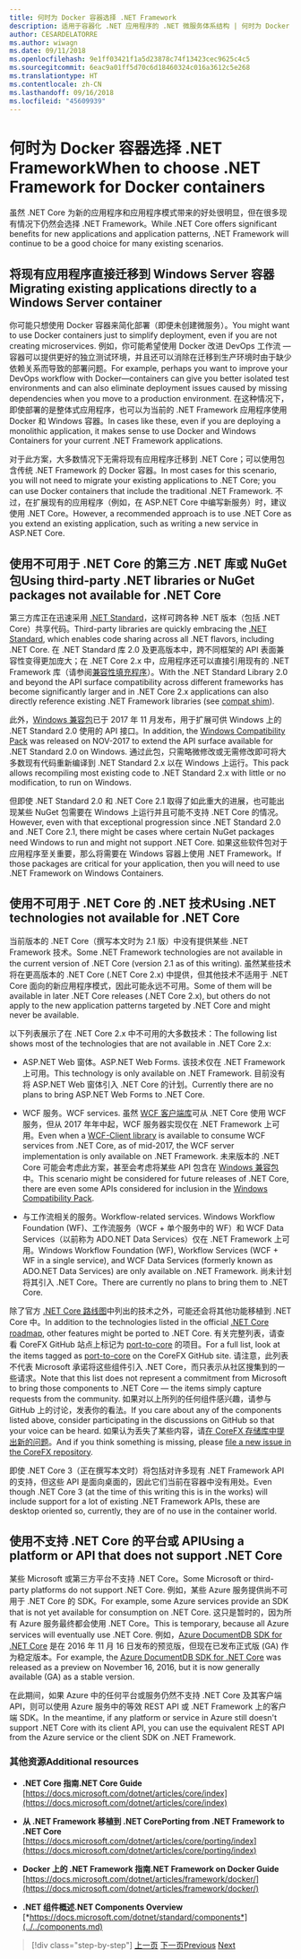 ```yaml
---
title: 何时为 Docker 容器选择 .NET Framework
description: 适用于容器化 .NET 应用程序的 .NET 微服务体系结构 | 何时为 Docker 容器选择 .NET Framework
author: CESARDELATORRE
ms.author: wiwagn
ms.date: 09/11/2018
ms.openlocfilehash: 9e1ff03421f1a5d23878c74f13423cec9625c4c5
ms.sourcegitcommit: 6eac9a01ff5d70c6d18460324c016a3612c5e268
ms.translationtype: HT
ms.contentlocale: zh-CN
ms.lasthandoff: 09/16/2018
ms.locfileid: "45609939"
---
```

# <a name="when-to-choose-net-framework-for-docker-containers"></a><span data-ttu-id="4a054-103">何时为 Docker 容器选择 .NET Framework</span><span class="sxs-lookup"><span data-stu-id="4a054-103">When to choose .NET Framework for Docker containers</span></span>

<span data-ttu-id="4a054-104">虽然 .NET Core 为新的应用程序和应用程序模式带来的好处很明显，但在很多现有情况下仍然会选择 .NET Framework。</span><span class="sxs-lookup"><span data-stu-id="4a054-104">While .NET Core offers significant benefits for new applications and application patterns, .NET Framework will continue to be a good choice for many existing scenarios.</span></span>

## <a name="migrating-existing-applications-directly-to-a-windows-server-container"></a><span data-ttu-id="4a054-105">将现有应用程序直接迁移到 Windows Server 容器</span><span class="sxs-lookup"><span data-stu-id="4a054-105">Migrating existing applications directly to a Windows Server container</span></span>

<span data-ttu-id="4a054-106">你可能只想使用 Docker 容器来简化部署（即便未创建微服务）。</span><span class="sxs-lookup"><span data-stu-id="4a054-106">You might want to use Docker containers just to simplify deployment, even if you are not creating microservices.</span></span> <span data-ttu-id="4a054-107">例如，你可能希望使用 Docker 改进 DevOps 工作流 — 容器可以提供更好的独立测试环境，并且还可以消除在迁移到生产环境时由于缺少依赖关系而导致的部署问题。</span><span class="sxs-lookup"><span data-stu-id="4a054-107">For example, perhaps you want to improve your DevOps workflow with Docker—containers can give you better isolated test environments and can also eliminate deployment issues caused by missing dependencies when you move to a production environment.</span></span> <span data-ttu-id="4a054-108">在这种情况下，即使部署的是整体式应用程序，也可以为当前的 .NET Framework 应用程序使用 Docker 和 Windows 容器。</span><span class="sxs-lookup"><span data-stu-id="4a054-108">In cases like these, even if you are deploying a monolithic application, it makes sense to use Docker and Windows Containers for your current .NET Framework applications.</span></span>

<span data-ttu-id="4a054-109">对于此方案，大多数情况下无需将现有应用程序迁移到 .NET Core；可以使用包含传统 .NET Framework 的 Docker 容器。</span><span class="sxs-lookup"><span data-stu-id="4a054-109">In most cases for this scenario, you will not need to migrate your existing applications to .NET Core; you can use Docker containers that include the traditional .NET Framework.</span></span> <span data-ttu-id="4a054-110">不过，在扩展现有的应用程序（例如，在 ASP.NET Core 中编写新服务）时，建议使用 .NET Core。</span><span class="sxs-lookup"><span data-stu-id="4a054-110">However, a recommended approach is to use .NET Core as you extend an existing application, such as writing a new service in ASP.NET Core.</span></span>

## <a name="using-third-party-net-libraries-or-nuget-packages-not-available-for-net-core"></a><span data-ttu-id="4a054-111">使用不可用于 .NET Core 的第三方 .NET 库或 NuGet 包</span><span class="sxs-lookup"><span data-stu-id="4a054-111">Using third-party .NET libraries or NuGet packages not available for .NET Core</span></span>

<span data-ttu-id="4a054-112">第三方库正在迅速采用 [.NET Standard](https://docs.microsoft.com/dotnet/articles/standard/library)，这样可跨各种 .NET 版本（包括 .NET Core）共享代码。</span><span class="sxs-lookup"><span data-stu-id="4a054-112">Third-party libraries are quickly embracing the [.NET Standard](https://docs.microsoft.com/dotnet/articles/standard/library), which enables code sharing across all .NET flavors, including .NET Core.</span></span> <span data-ttu-id="4a054-113">在 .NET Standard 库 2.0 及更高版本中，跨不同框架的 API 表面兼容性变得更加庞大；在 .NET Core 2.x 中，应用程序还可以直接引用现有的 .NET Framework 库（请参阅[兼容性填充程序](https://github.com/dotnet/standard/blob/master/docs/netstandard-20/README.md#net-framework-461-supporting-net-standard-20)）。</span><span class="sxs-lookup"><span data-stu-id="4a054-113">With the .NET Standard Library 2.0 and beyond the API surface compatibility across different frameworks has become significantly larger and in .NET Core 2.x applications can also directly reference existing .NET Framework libraries (see [compat shim](https://github.com/dotnet/standard/blob/master/docs/netstandard-20/README.md#net-framework-461-supporting-net-standard-20)).</span></span>

<span data-ttu-id="4a054-114">此外，[Windows 兼容包](https://docs.microsoft.com/dotnet/core/porting/windows-compat-pack)已于 2017 年 11 月发布，用于扩展可供 Windows 上的 .NET Standard 2.0 使用的 API 接口。</span><span class="sxs-lookup"><span data-stu-id="4a054-114">In addition, the [Windows Compatibility Pack](https://docs.microsoft.com/dotnet/core/porting/windows-compat-pack) was released on NOV-2017 to extend the API surface available for .NET Standard 2.0 on Windows.</span></span> <span data-ttu-id="4a054-115">通过此包，只需略微修改或无需修改即可将大多数现有代码重新编译到 .NET Standard 2.x 以在 Windows 上运行。</span><span class="sxs-lookup"><span data-stu-id="4a054-115">This pack allows recompiling most existing code to .NET Standard 2.x with little or no modification, to run on Windows.</span></span>

<span data-ttu-id="4a054-116">但即使 .NET Standard 2.0 和 .NET Core 2.1 取得了如此重大的进展，也可能出现某些 NuGet 包需要在 Windows 上运行并且可能不支持 .NET Core 的情况。</span><span class="sxs-lookup"><span data-stu-id="4a054-116">However, even with that exceptional progression since .NET Standard 2.0 and .NET Core 2.1, there might be cases where certain NuGet packages need Windows to run and might not support .NET Core.</span></span> <span data-ttu-id="4a054-117">如果这些软件包对于应用程序至关重要，那么将需要在 Windows 容器上使用 .NET Framework。</span><span class="sxs-lookup"><span data-stu-id="4a054-117">If those packages are critical for your application, then you will need to use .NET Framework on Windows Containers.</span></span>

## <a name="using-net-technologies-not-available-for-net-core"></a><span data-ttu-id="4a054-118">使用不可用于 .NET Core 的 .NET 技术</span><span class="sxs-lookup"><span data-stu-id="4a054-118">Using .NET technologies not available for .NET Core</span></span> 

<span data-ttu-id="4a054-119">当前版本的 .NET Core（撰写本文时为 2.1 版）中没有提供某些 .NET Framework 技术。</span><span class="sxs-lookup"><span data-stu-id="4a054-119">Some .NET Framework technologies are not available in the current version of .NET Core (version 2.1 as of this writing).</span></span> <span data-ttu-id="4a054-120">虽然某些技术将在更高版本的 .NET Core (.NET Core 2.x) 中提供，但其他技术不适用于 .NET Core 面向的新应用程序模式，因此可能永远不可用。</span><span class="sxs-lookup"><span data-stu-id="4a054-120">Some of them will be available in later .NET Core releases (.NET Core 2.x), but others do not apply to the new application patterns targeted by .NET Core and might never be available.</span></span>

<span data-ttu-id="4a054-121">以下列表展示了在 .NET Core 2.x 中不可用的大多数技术：</span><span class="sxs-lookup"><span data-stu-id="4a054-121">The following list shows most of the technologies that are not available in .NET Core 2.x:</span></span>

-   <span data-ttu-id="4a054-122">ASP.NET Web 窗体。</span><span class="sxs-lookup"><span data-stu-id="4a054-122">ASP.NET Web Forms.</span></span> <span data-ttu-id="4a054-123">该技术仅在 .NET Framework 上可用。</span><span class="sxs-lookup"><span data-stu-id="4a054-123">This technology is only available on .NET Framework.</span></span> <span data-ttu-id="4a054-124">目前没有将 ASP.NET Web 窗体引入 .NET Core 的计划。</span><span class="sxs-lookup"><span data-stu-id="4a054-124">Currently there are no plans to bring ASP.NET Web Forms to .NET Core.</span></span>

-   <span data-ttu-id="4a054-125">WCF 服务。</span><span class="sxs-lookup"><span data-stu-id="4a054-125">WCF services.</span></span> <span data-ttu-id="4a054-126">虽然 [WCF 客户端库](https://github.com/dotnet/wcf)可从 .NET Core 使用 WCF 服务，但从 2017 年年中起，WCF 服务器实现仅在 .NET Framework 上可用。</span><span class="sxs-lookup"><span data-stu-id="4a054-126">Even when a [WCF-Client library](https://github.com/dotnet/wcf) is available to consume WCF services from .NET Core, as of mid-2017, the WCF server implementation is only available on .NET Framework.</span></span> <span data-ttu-id="4a054-127">未来版本的 .NET Core 可能会考虑此方案，甚至会考虑将某些 API 包含在 [Windows 兼容包](https://docs.microsoft.com/dotnet/core/porting/windows-compat-pack)中。</span><span class="sxs-lookup"><span data-stu-id="4a054-127">This scenario might be considered for future releases of .NET Core, there are even some APIs considered for inclusion in the [Windows Compatibility Pack](https://docs.microsoft.com/dotnet/core/porting/windows-compat-pack).</span></span>

-   <span data-ttu-id="4a054-128">与工作流相关的服务。</span><span class="sxs-lookup"><span data-stu-id="4a054-128">Workflow-related services.</span></span> <span data-ttu-id="4a054-129">Windows Workflow Foundation (WF)、工作流服务（WCF + 单个服务中的 WF）和 WCF Data Services（以前称为 ADO.NET Data Services）仅在 .NET Framework 上可用。</span><span class="sxs-lookup"><span data-stu-id="4a054-129">Windows Workflow Foundation (WF), Workflow Services (WCF + WF in a single service), and WCF Data Services (formerly known as ADO.NET Data Services) are only available on .NET Framework.</span></span> <span data-ttu-id="4a054-130">尚未计划将其引入 .NET Core。</span><span class="sxs-lookup"><span data-stu-id="4a054-130">There are currently no plans to bring them to .NET Core.</span></span>

<span data-ttu-id="4a054-131">除了官方 [.NET Core 路线图](https://github.com/aspnet/Home/wiki/Roadmap)中列出的技术之外，可能还会将其他功能移植到 .NET Core 中。</span><span class="sxs-lookup"><span data-stu-id="4a054-131">In addition to the technologies listed in the official [.NET Core roadmap](https://github.com/aspnet/Home/wiki/Roadmap), other features might be ported to .NET Core.</span></span> <span data-ttu-id="4a054-132">有关完整列表，请查看 CoreFX GitHub 站点上标记为 [port-to-core](https://github.com/dotnet/corefx/issues?q=is%3Aopen+is%3Aissue+label%3Aport-to-core) 的项目。</span><span class="sxs-lookup"><span data-stu-id="4a054-132">For a full list, look at the items tagged as [port-to-core](https://github.com/dotnet/corefx/issues?q=is%3Aopen+is%3Aissue+label%3Aport-to-core) on the CoreFX GitHub site.</span></span> <span data-ttu-id="4a054-133">请注意，此列表不代表 Microsoft 承诺将这些组件引入 .NET Core，而只表示从社区搜集到的一些请求。</span><span class="sxs-lookup"><span data-stu-id="4a054-133">Note that this list does not represent a commitment from Microsoft to bring those components to .NET Core — the items simply capture requests from the community.</span></span> <span data-ttu-id="4a054-134">如果对以上所列的任何组件感兴趣，请参与 GitHub 上的讨论，发表你的看法。</span><span class="sxs-lookup"><span data-stu-id="4a054-134">If you care about any of the components listed above, consider participating in the discussions on GitHub so that your voice can be heard.</span></span> <span data-ttu-id="4a054-135">如果认为丢失了某些内容，请[在 CoreFX 存储库中提出新的问题](https://github.com/dotnet/corefx/issues/new)。</span><span class="sxs-lookup"><span data-stu-id="4a054-135">And if you think something is missing, please [file a new issue in the CoreFX repository](https://github.com/dotnet/corefx/issues/new).</span></span>

<span data-ttu-id="4a054-136">即使 .NET Core 3（正在撰写本文时）将包括对许多现有 .NET Framework API 的支持，但这些 API 是面向桌面的，因此它们当前在容器中没有用处。</span><span class="sxs-lookup"><span data-stu-id="4a054-136">Even though .NET Core 3 (at the time of this writing this is in the works) will include support for a lot of existing .NET Framework APIs, these are desktop oriented so, currently, they are of no use in the container world.</span></span>

## <a name="using-a-platform-or-api-that-does-not-support-net-core"></a><span data-ttu-id="4a054-137">使用不支持 .NET Core 的平台或 API</span><span class="sxs-lookup"><span data-stu-id="4a054-137">Using a platform or API that does not support .NET Core</span></span>

<span data-ttu-id="4a054-138">某些 Microsoft 或第三方平台不支持 .NET Core。</span><span class="sxs-lookup"><span data-stu-id="4a054-138">Some Microsoft or third-party platforms do not support .NET Core.</span></span> <span data-ttu-id="4a054-139">例如，某些 Azure 服务提供尚不可用于 .NET Core 的 SDK。</span><span class="sxs-lookup"><span data-stu-id="4a054-139">For example, some Azure services provide an SDK that is not yet available for consumption on .NET Core.</span></span> <span data-ttu-id="4a054-140">这只是暂时的，因为所有 Azure 服务最终都会使用 .NET Core。</span><span class="sxs-lookup"><span data-stu-id="4a054-140">This is temporary, because all Azure services will eventually use .NET Core.</span></span> <span data-ttu-id="4a054-141">例如，[Azure DocumentDB SDK for .NET Core](https://www.nuget.org/packages/Microsoft.Azure.DocumentDB.Core/1.2.1) 是在 2016 年 11 月 16 日发布的预览版，但现在已发布正式版 (GA) 作为稳定版本。</span><span class="sxs-lookup"><span data-stu-id="4a054-141">For example, the [Azure DocumentDB SDK for .NET Core](https://www.nuget.org/packages/Microsoft.Azure.DocumentDB.Core/1.2.1) was released as a preview on November 16, 2016, but it is now generally available (GA) as a stable version.</span></span>

<span data-ttu-id="4a054-142">在此期间，如果 Azure 中的任何平台或服务仍然不支持 .NET Core 及其客户端 API，则可以使用 Azure 服务中的等效 REST API 或 .NET Framework 上的客户端 SDK。</span><span class="sxs-lookup"><span data-stu-id="4a054-142">In the meantime, if any platform or service in Azure still doesn't support .NET Core with its client API, you can use the equivalent REST API from the Azure service or the client SDK on .NET Framework.</span></span>

### <a name="additional-resources"></a><span data-ttu-id="4a054-143">其他资源</span><span class="sxs-lookup"><span data-stu-id="4a054-143">Additional resources</span></span>

-   <span data-ttu-id="4a054-144">**.NET Core 指南**</span><span class="sxs-lookup"><span data-stu-id="4a054-144">**.NET Core Guide**</span></span>  
    [https://docs.microsoft.com/dotnet/articles/core/index](https://docs.microsoft.com/dotnet/articles/core/index)

-   <span data-ttu-id="4a054-145">**从 .NET Framework 移植到 .NET Core**</span><span class="sxs-lookup"><span data-stu-id="4a054-145">**Porting from .NET Framework to .NET Core**</span></span>  
    [https://docs.microsoft.com/dotnet/articles/core/porting/index](https://docs.microsoft.com/dotnet/articles/core/porting/index)

-   <span data-ttu-id="4a054-146">**Docker 上的 .NET Framework 指南**</span><span class="sxs-lookup"><span data-stu-id="4a054-146">**.NET Framework on Docker Guide**</span></span>  
    [https://docs.microsoft.com/dotnet/articles/framework/docker/](https://docs.microsoft.com/dotnet/articles/framework/docker/)

-   <span data-ttu-id="4a054-147">**.NET 组件概述**</span><span class="sxs-lookup"><span data-stu-id="4a054-147">**.NET Components Overview**</span></span>  
    [*https://docs.microsoft.com/dotnet/standard/components*](../../components.md)




>[!div class="step-by-step"]
<span data-ttu-id="4a054-148">[上一页](net-core-container-scenarios.md)
[下一页](container-framework-choice-factors.md)</span><span class="sxs-lookup"><span data-stu-id="4a054-148">[Previous](net-core-container-scenarios.md)
[Next](container-framework-choice-factors.md)</span></span>
